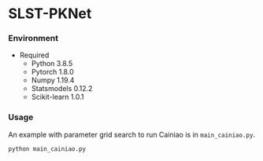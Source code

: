 # SLST-PKNet


### Environment
- Required
  - Python 3.8.5 
  - Pytorch 1.8.0
  - Numpy 1.19.4
  - Statsmodels 0.12.2
  - Scikit-learn 1.0.1 


### Usage
An example with parameter grid search to run Cainiao is in `main_cainiao.py`.
```
python main_cainiao.py
```

